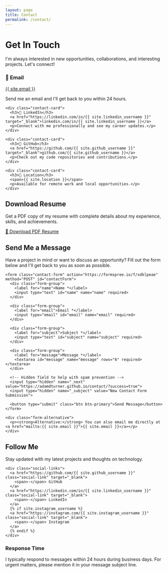 ```yaml
---
layout: page
title: Contact
permalink: /contact/
---
```


<div class="contact-content">
  <h1 class="text-center mb-4">Get In Touch</h1>
  <p class="text-center mb-4">I'm always interested in new opportunities, collaborations, and interesting projects. Let's connect!</p>

  <!-- Contact Information Cards -->
  <div class="contact-info">
    <div class="contact-card">
      <h3>📧 Email</h3>
      <a href="mailto:{{ site.email }}">{{ site.email }}</a>
      <p>Send me an email and I'll get back to you within 24 hours.</p>
    </div>
    
    <div class="contact-card">
      <h3>💼 LinkedIn</h3>
      <a href="https://linkedin.com/in/{{ site.linkedin_username }}" target="_blank">linkedin.com/in/{{ site.linkedin_username }}</a>
      <p>Connect with me professionally and see my career updates.</p>
    </div>
    
    <div class="contact-card">
      <h3>🐙 GitHub</h3>
      <a href="https://github.com/{{ site.github_username }}" target="_blank">github.com/{{ site.github_username }}</a>
      <p>Check out my code repositories and contributions.</p>
    </div>
    
    <div class="contact-card">
      <h3>📍 Location</h3>
      <span>{{ site.location }}</span>
      <p>Available for remote work and local opportunities.</p>
    </div>
  </div>

  <!-- Resume Download Section -->
  <div class="resume-section">
    <h2>Download Resume</h2>
    <p>Get a PDF copy of my resume with complete details about my experience, skills, and achievements.</p>
    <div class="cta-buttons">
      <a href="{{ site.resume_url | relative_url }}" class="btn btn-primary" target="_blank">
        📄 Download PDF Resume
      </a>
    </div>
  </div>

  <!-- Contact Form Section -->
  <div class="contact-form-section">
    <h2>Send Me a Message</h2>
    <p>Have a project in mind or want to discuss an opportunity? Fill out the form below and I'll get back to you as soon as possible.</p>
    
    <form class="contact-form" action="https://formspree.io/f/xdklpeae" method="POST" id="contactForm">
      <div class="form-group">
        <label for="name">Name *</label>
        <input type="text" id="name" name="name" required>
      </div>
      
      <div class="form-group">
        <label for="email">Email *</label>
        <input type="email" id="email" name="email" required>
      </div>
      
      <div class="form-group">
        <label for="subject">Subject *</label>
        <input type="text" id="subject" name="subject" required>
      </div>
      
      <div class="form-group">
        <label for="message">Message *</label>
        <textarea id="message" name="message" rows="6" required></textarea>
      </div>
      
      <!-- Hidden field to help with spam prevention -->
      <input type="hidden" name="_next" value="https://adamdturner.github.io/contact/?success=true">
      <input type="hidden" name="_subject" value="New Contact Form Submission">
      
      <button type="submit" class="btn btn-primary">Send Message</button>
    </form>
    
    <div class="form-alternative">
      <p><strong>Alternative:</strong> You can also email me directly at <a href="mailto:{{ site.email }}">{{ site.email }}</a></p>
    </div>
  </div>

  <!-- Social Media Links -->
  <div class="social-section">
    <h2>Follow Me</h2>
    <p>Stay updated with my latest projects and thoughts on technology.</p>
    
    <div class="social-links">
      <a href="https://github.com/{{ site.github_username }}" class="social-link" target="_blank">
        <span>-</span> GitHub
      </a>
      <a href="https://linkedin.com/in/{{ site.linkedin_username }}" class="social-link" target="_blank">
        <span>-</span> LinkedIn
      </a>
      {% if site.instagram_username %}
      <a href="https://instagram.com/{{ site.instagram_username }}" class="social-link" target="_blank">
        <span>-</span> Instagram
      </a>
      {% endif %}
    </div>
  </div>

  <!-- Response Time Information -->
  <div class="response-info">
    <h3>Response Time</h3>
    <p>I typically respond to messages within 24 hours during business days. For urgent matters, please mention it in your message subject line.</p>
  </div>
</div>

<script>
document.getElementById('contactForm').addEventListener('submit', function(e) {
  const button = document.querySelector('#contactForm button[type="submit"]');
  const originalText = button.textContent;
  
  // Show loading state
  button.textContent = 'Sending...';
  button.disabled = true;
  button.style.backgroundColor = '#6b7280';
  
  // Check if this is a success redirect
  const urlParams = new URLSearchParams(window.location.search);
  if (urlParams.get('success') === 'true') {
    showSuccessMessage();
  }
});

function showSuccessMessage() {
  const form = document.getElementById('contactForm');
  const successDiv = document.createElement('div');
  successDiv.className = 'form-success';
  successDiv.innerHTML = `
    <div class="success-content">
      <h3>✅ Message Sent Successfully!</h3>
      <p>Thank you for your message. I'll get back to you within 24 hours.</p>
    </div>
  `;
  
  form.parentNode.insertBefore(successDiv, form);
  form.style.display = 'none';
  
  // Scroll to success message
  successDiv.scrollIntoView({ behavior: 'smooth' });
}

// Show success message if redirected from Formspree
window.addEventListener('load', function() {
  const urlParams = new URLSearchParams(window.location.search);
  if (urlParams.get('success') === 'true') {
    showSuccessMessage();
  }
});
</script>
